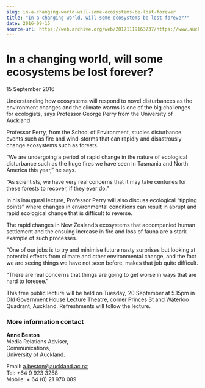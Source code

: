 ```yaml
---
slug: in-a-changing-world-will-some-ecosystems-be-lost-forever
title: "In a changing world, will some ecosystems be lost forever?"
date: 2016-09-15
source-url: https://web.archive.org/web/20171119163737/https://www.auckland.ac.nz/en/about/news-events-and-notices/news/news-2016/09/in-a-changing-world-will-some-ecosystems-be-lost-forever.html
---
```

In a changing world, will some ecosystems be lost forever?
==========================================================

15 September 2016

Understanding how ecosystems will respond to novel disturbances as the environment changes and the climate warms is one of the big challenges for ecologists, says Professor George Perry from the University of Auckland.

Professor Perry, from the School of Environment, studies disturbance events such as fire and wind-storms that can rapidly and disastrously change ecosystems such as forests.

“We are undergoing a period of rapid change in the nature of ecological disturbance such as the huge fires we have seen in Tasmania and North America this year,” he says.

“As scientists, we have very real concerns that it may take centuries for these forests to recover, if they ever do.”

In his inaugural lecture, Professor Perry will also discuss ecological “tipping points” where changes in environmental conditions can result in abrupt and rapid ecological change that is difficult to reverse.

The rapid changes in New Zealand’s ecosystems that accompanied human settlement and the ensuing increase in fire and loss of fauna are a stark example of such processes.

“One of our jobs is to try and minimise future nasty surprises but looking at potential effects from climate and other environmental change, and the fact we are seeing things we have not seen before, makes that job quite difficult.

“There are real concerns that things are going to get worse in ways that are hard to foresee.”

This free public lecture will be held on Tuesday, 20 September at 5.15pm in Old Government House Lecture Theatre, corner Princes St and Waterloo Quadrant, Auckland. Refreshments will follow the lecture.

### More information contact

**Anne Beston**  
Media Relations Adviser,  
Communications,  
University of Auckland.

Email: [a.beston@auckland.ac.nz](mailto:a.beston@auckland.ac.nz)  
Tel: +64 9 923 3258  
Mobile: + 64 (0) 21 970 089
